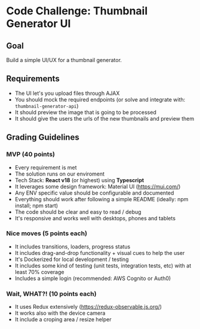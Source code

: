 # Code Challenge: Thumbnail Generator UI

## Goal
Build a simple UI/UX for a thumbnail generator.

## Requirements
- The UI let's you upload files through AJAX
- You should mock the required endpoints (or solve and integrate with: `thumbnail-generator-api`)
- It should preview the image that is going to be processed
- It should give the users the urls of the new thumbnails and preview them

## Grading Guidelines

### MVP (40 points)
- Every requirement is met
- The solution runs on our enviroment
- Tech Stack: **React v18** (or highest) using **Typescript**
- It leverages some design framework: Material UI (https://mui.com/)
- Any ENV specific value should be configurable and documented
- Everything should work after following a simple README (ideally: npm install; npm start)
- The code should be clear and easy to read / debug
- It's responsive and works well with desktops, phones and tablets

### Nice moves (5 points each)
- It includes transitions, loaders, progress status
- It includes drag-and-drop functionality + visual cues to help the user
- It's Dockerized for local development / testing
- It includes some kind of testing (unit tests, integration tests, etc) with at least 70% coverage
- Includes a simple login (recommended: AWS Cognito or Auth0)

### Wait, WHAT?! (10 points each)
- It uses Redux extensively (https://redux-observable.js.org/)
- It works also with the device camera
- It include a croping area / resize helper